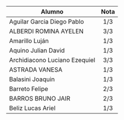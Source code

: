 | Alumno                        | Nota  |
| ----------------------------- | :---: |
| Aguilar Garcia Diego Pablo    |  1/3  |
| ALBERDI ROMINA AYELEN         |  3/3  |
| Amarillo Luján                |  1/3  |
| Aquino Julian David           |  1/3  |
| Archidiacono Luciano Ezequiel |  3/3  |
| ASTRADA VANESA                |  1/3  |
| Balasini Joaquin              |  1/3  |
| Barreto Felipe                |  2/3  |
| BARROS BRUNO JAIR             |  2/3  |
| Beliz Lucas Ariel             |  1/3  |